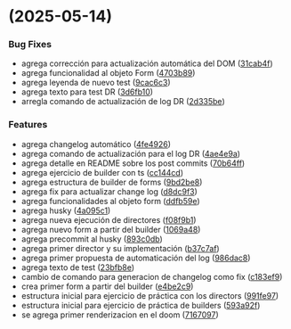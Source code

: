 #  (2025-05-14)


### Bug Fixes

* agrega corrección para actualización automática del DOM ([31cab4f](https://github.com/dr1602/patrones-diseno/commit/31cab4fb79fd02f5e15809fa7f540ca0bc5b9ee2))
* agrega funcionalidad al objeto Form ([4703b89](https://github.com/dr1602/patrones-diseno/commit/4703b89fa68e0be28c2157152acb6fa86482bae5))
* agrega leyenda de nuevo test ([9cac6c3](https://github.com/dr1602/patrones-diseno/commit/9cac6c3535a9e227618877eb7843802f95f916c6))
* agrega texto para test DR ([3d6fb10](https://github.com/dr1602/patrones-diseno/commit/3d6fb107112af44a4a1b68ba9accfed338af6487))
* arregla comando de actualización de log DR ([2d335be](https://github.com/dr1602/patrones-diseno/commit/2d335be7491ce87e21c0d4b5ec812a0f3c59d7be))


### Features

* agrega changelog automático ([4fe4926](https://github.com/dr1602/patrones-diseno/commit/4fe4926e2e175820e3357075e7fdc4af4aaf78b7))
* agrega comando de actualización para el log DR ([4ae4e9a](https://github.com/dr1602/patrones-diseno/commit/4ae4e9ada25353c09f2fc1a9c0b099d331c85f41))
* agrega detalle en README sobre los post commits ([70b64ff](https://github.com/dr1602/patrones-diseno/commit/70b64ff0992c914e05798cf4821eb106ede89be6))
* agrega ejercicio de builder con ts ([cc144cd](https://github.com/dr1602/patrones-diseno/commit/cc144cd5a2ed6c4e40e43b1b75142afc2cbcf123))
* agrega estructura de builder de forms ([9bd2be8](https://github.com/dr1602/patrones-diseno/commit/9bd2be8537d5a2347ecd6b0c8bd6a7057adae6d3))
* agrega fix para actualizar change log ([d8dc9f3](https://github.com/dr1602/patrones-diseno/commit/d8dc9f3a2da6abe83ddb0b8213e73b89d49c78c1))
* agrega funcionalidades al objeto form ([ddfb59e](https://github.com/dr1602/patrones-diseno/commit/ddfb59e0cd2e7baab69d737c549252f660bc6f96))
* agrega husky ([4a095c1](https://github.com/dr1602/patrones-diseno/commit/4a095c1d036289c3316a32c2c21a4534788ef594))
* agrega nueva ejecución de directores ([f08f9b1](https://github.com/dr1602/patrones-diseno/commit/f08f9b1f4f2815ced9d6f1e1db83238c4d87ee62))
* agrega nuevo form a partir del builder ([1069a48](https://github.com/dr1602/patrones-diseno/commit/1069a4819c94a4605b10cf3797ab042dae3d49d1))
* agrega precommit al husky ([893c0db](https://github.com/dr1602/patrones-diseno/commit/893c0dbdb7c136a80eed23deeda67547c034b3c2))
* agrega primer director y su implementación ([b37c7af](https://github.com/dr1602/patrones-diseno/commit/b37c7af6759706a7a4f1f5d5d4237513874b3c33))
* agrega primer propuesta de automaticación del log ([986dac8](https://github.com/dr1602/patrones-diseno/commit/986dac8041b8fbec64c7749486f5cfe6e1f7e93b))
* agrega texto de test ([23bfb8e](https://github.com/dr1602/patrones-diseno/commit/23bfb8e50300c77fb826de74a356d30138aaaea7))
* cambio de comando para generacion de changelog como fix ([c183ef9](https://github.com/dr1602/patrones-diseno/commit/c183ef92ca6b70bd82865045210fd3627bb9120e))
* crea primer form a partir del builder ([e4be2c9](https://github.com/dr1602/patrones-diseno/commit/e4be2c92a51311e7197b09ba03dee7e06a631e05))
* estructura inicial para ejercicio de práctica con los directors ([991fe97](https://github.com/dr1602/patrones-diseno/commit/991fe9786f94ed5ba48cfdfc55db269251d47d62))
* estructura inicial para ejercicio de práctica de builders ([593a92f](https://github.com/dr1602/patrones-diseno/commit/593a92ff50b7ef7d731cabd603d89eef2399b35b))
* se agrega primer renderizacion en el doom ([7167097](https://github.com/dr1602/patrones-diseno/commit/716709726fd97d776a963009f486e3a346bbe022))



